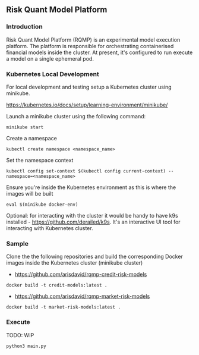 ## Risk Quant Model Platform

### Introduction
Risk Quant Model Platform (RQMP) is an experimental model execution platform. 
The platform is responsible for orchestrating containerised financial models inside the cluster. 
At present, it's configured to run execute a model on a single ephemeral pod. 

### Kubernetes Local Development
For local development and testing setup a Kubernetes cluster using minikube. 

https://kubernetes.io/docs/setup/learning-environment/minikube/

Launch a minikube cluster using the following command:
```
minikube start 
```

Create a namespace
```
kubectl create namespace <namespace_name>
```

Set the namespace context
```
kubectl config set-context $(kubectl config current-context) --namespace=<namespace_name>
```

Ensure you're inside the Kubernetes environment as this is where the images will be built
 
```
eval $(minikube docker-env)
```

Optional: for interacting with the cluster it would be handy to have k9s installed - https://github.com/derailed/k9s. It's an interactive UI tool for interacting with Kubernetes cluster.

### Sample

Clone the the following repositories and build the corresponding Docker images inside the Kubernetes cluster (minikube cluster)

- https://github.com/arisdavid/rqmp-credit-risk-models
```
docker build -t credit-models:latest .
```

- https://github.com/arisdavid/rqmp-market-risk-models
```
docker build -t market-risk-models:latest .
```

### Execute
TODO: WIP
```
python3 main.py
```